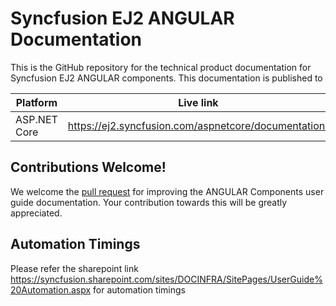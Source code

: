 # Syncfusion EJ2 ANGULAR Documentation

This is the GitHub repository for the technical product documentation for Syncfusion EJ2 ANGULAR components. This documentation is published to 

| Platform | Live link |
|--- |---|
| ASP.NET Core | https://ej2.syncfusion.com/aspnetcore/documentation/ |

## Contributions Welcome!

We welcome the [pull request](https://docs.github.com/en/github/managing-files-in-a-repository/editing-files-in-another-users-repository) for improving the ANGULAR Components user guide documentation. Your contribution towards this will be greatly appreciated.

## Automation Timings 

Please refer the sharepoint link https://syncfusion.sharepoint.com/sites/DOCINFRA/SitePages/UserGuide%20Automation.aspx for automation timings
